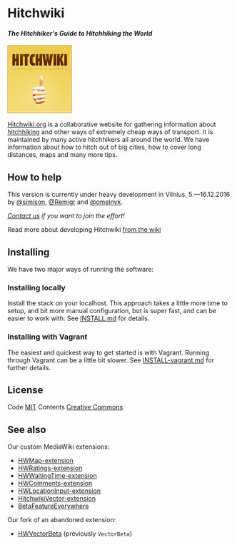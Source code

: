 # Hitchwiki

#### _The Hitchhiker's Guide to Hitchhiking the World_

![Hitchwiki logo](public/wiki-badge.png)

[Hitchwiki.org](http://hitchwiki.org/) is a collaborative website for
gathering information about
[hitchhiking](http://hitchwiki.org/en/Hitchhiking) and other ways of
extremely cheap ways of transport. It is maintained by many active
hitchhikers all around the world. We have information about how to
hitch out of big cities, how to cover long distances, maps and many
more tips.

## How to help
This version is currently under heavy development in Vilnius, 5.—16.12.2016 by [@simison](https://github.com/simison), [@Remigr](https://github.com/Remigr/) and [@omelnyk](https://github.com/omelnyk/).

_[Contact us](http://hitchwiki.org/en/Template:Communityportal) if you want to join the effort!_

Read more about developing Hitchwiki [from the wiki](https://github.com/Hitchwiki/hitchwiki/wiki)

## Installing

We have two major ways of running the software:


### Installing locally

Install the stack on your localhost. This approach takes a little more time to setup, and bit more manual configuration, but is super fast, and can be easier to work with. See [INSTALL.md](https://raw.githubusercontent.com/Hitchwiki/hitchwiki/master/INSTALL.md) for details.

### Installing with Vagrant

The easiest and quickest way to get started is with Vagrant. Running through Vagrant can be a little bit slower. See [INSTALL-vagrant.md](https://raw.githubusercontent.com/Hitchwiki/hitchwiki/master/INSTALL-vagrant.md) for further details.

## License
Code [MIT](LICENSE.md)
Contents [Creative Commons](http://creativecommons.org/licenses/by-sa/4.0/)

## See also
Our custom MediaWiki extensions:
- [HWMap-extension](https://github.com/Hitchwiki/HWMap-extension)
- [HWRatings-extension](https://github.com/Hitchwiki/HWRatings-extension)
- [HWWaitingTime-extension](https://github.com/Hitchwiki/HWWaitingTime-extension)
- [HWComments-extension](https://github.com/Hitchwiki/HWComments-extension)
- [HWLocationInput-extension](https://github.com/Hitchwiki/HWLocationInput-extension)
- [HitchwikiVector-extension](https://github.com/Hitchwiki/HitchwikiVector-extension)
- [BetaFeatureEverywhere](https://github.com/Hitchwiki/BetaFeatureEverywhere)

Our fork of an abandoned extension:
- [HWVectorBeta](https://github.com/Hitchwiki/mediawiki-extensions-VectorBeta) (previously `VectorBeta`)
